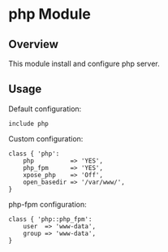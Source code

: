 # php Module

## Overview

This module install and configure php server.

## Usage

Default configuration:

```puppet
include php
```

Custom configuration:

```puppet
class { 'php':
    php          => 'YES',
    php_fpm      => 'YES',
    xpose_php    => 'Off',
    open_basedir => '/var/www/',
}
```

php-fpm configuration:

```puppet
class { 'php::php_fpm':
    user  => 'www-data',
    group => 'www-data',
}
```
